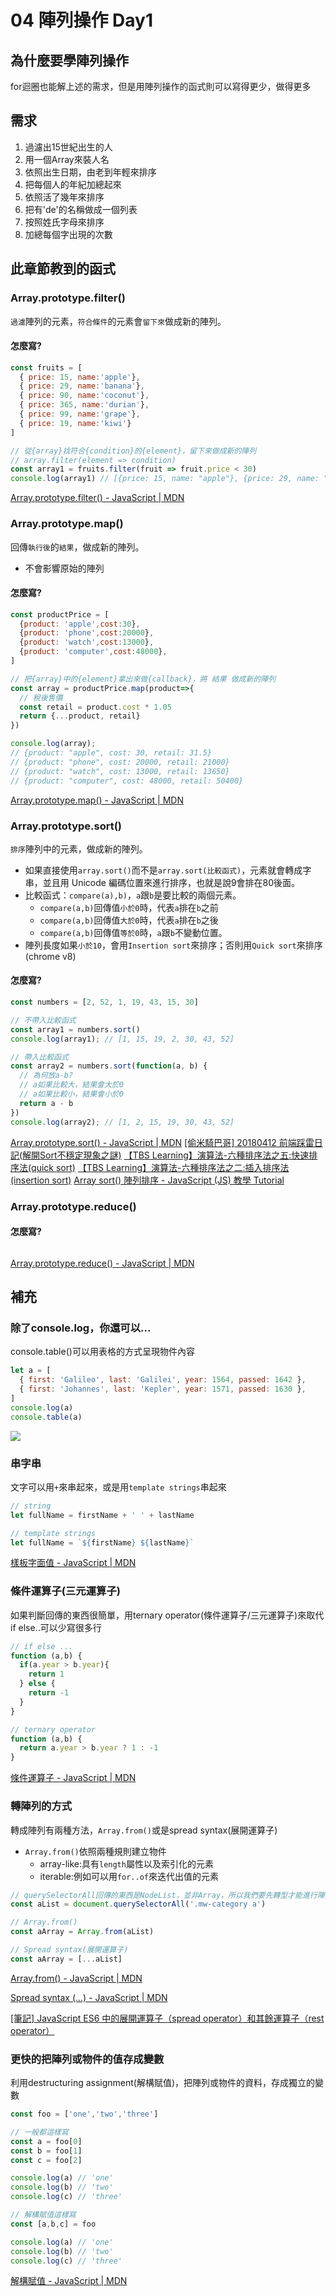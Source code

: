 # 04 陣列操作 Day1

## 為什麼要學陣列操作
for迴圈也能解上述的需求，但是用陣列操作的函式則可以寫得更少，做得更多

## 需求
1. 過濾出15世紀出生的人
2. 用一個Array來裝人名
3. 依照出生日期，由老到年輕來排序
4. 把每個人的年紀加總起來
5. 依照活了幾年來排序
6. 把有'de'的名稱做成一個列表
7. 按照姓氏字母來排序
8. 加總每個字出現的次數

## 此章節教到的函式
### Array.prototype.filter()
`過濾`陣列的元素，`符合條件`的元素會`留下來`做成新的陣列。

#### 怎麼寫?
```javascript
const fruits = [
  { price: 15, name:'apple'},
  { price: 29, name:'banana'},
  { price: 90, name:'coconut'},
  { price: 365, name:'durian'},
  { price: 99, name:'grape'},
  { price: 19, name:'kiwi'}
]

// 從{array}找符合{condition}的{element}，留下來做成新的陣列
// array.filter(element => condition)
const array1 = fruits.filter(fruit => fruit.price < 30)
console.log(array1) // [{price: 15, name: "apple"}, {price: 29, name: "banana"} ,{price: 19, name: "kiwi"}]
```
[Array.prototype.filter() - JavaScript | MDN](https://developer.mozilla.org/zh-TW/docs/Web/JavaScript/Reference/Global_Objects/Array/filter)
### Array.prototype.map()
回傳`執行後`的`結果`，做成新的陣列。
* 不會影響原始的陣列
#### 怎麼寫?
```javascript
const productPrice = [
  {product: 'apple',cost:30},
  {product: 'phone',cost:20000},
  {product: 'watch',cost:13000},
  {product: 'computer',cost:48000},
]

// 把{array}中的{element}拿出來做{callback}，將 結果 做成新的陣列
const array = productPrice.map(product=>{
  // 稅後售價
  const retail = product.cost * 1.05
  return {...product, retail}
})

console.log(array);
// {product: "apple", cost: 30, retail: 31.5}
// {product: "phone", cost: 20000, retail: 21000}
// {product: "watch", cost: 13000, retail: 13650}
// {product: "computer", cost: 48000, retail: 50400}
```
[Array.prototype.map() - JavaScript | MDN](https://developer.mozilla.org/zh-TW/docs/Web/JavaScript/Reference/Global_Objects/Array/map)
### Array.prototype.sort()
`排序`陣列中的元素，做成新的陣列。
* 如果直接使用`array.sort()`而不是`array.sort(比較函式)`，元素就會轉成字串，並且用 Unicode 編碼位置來進行排序，也就是說9會排在80後面。
* 比較函式：`compare(a),b)`，`a`跟`b`是要比較的兩個元素。
    * `compare(a,b)`回傳值`小於0`時，代表`a`排在`b`之前
    * `compare(a,b)`回傳值`大於0`時，代表`a`排在`b`之後
    * `compare(a,b)`回傳值`等於0`時，`a`跟`b`不變動位置。
* 陣列長度如果`小於10`，會用`Insertion sort`來排序；否則用`Quick sort`來排序(chrome v8)


#### 怎麼寫?
```javascript
const numbers = [2, 52, 1, 19, 43, 15, 30]

// 不帶入比較函式
const array1 = numbers.sort()
console.log(array1); // [1, 15, 19, 2, 30, 43, 52]

// 帶入比較函式
const array2 = numbers.sort(function(a, b) {
  // 為何放a-b?
  // a如果比較大，結果會大於0
  // a如果比較小，結果會小於0
  return a - b
})
console.log(array2); // [1, 2, 15, 19, 30, 43, 52]
```
[Array.prototype.sort() - JavaScript | MDN](https://developer.mozilla.org/zh-TW/docs/Web/JavaScript/Reference/Global_Objects/Array/sort)
[[偷米騎巴哥] 20180412 前端踩雷日記(解開Sort不穩定現象之謎)](https://www.youtube.com/watch?v=ql4CpdIYLfo&t=826s)
[【TBS Learning】演算法-六種排序法之五:快速排序法(quick sort)](https://www.youtube.com/watch?v=5nXrEBhBFpU)
[【TBS Learning】演算法-六種排序法之二:插入排序法(insertion sort)](https://www.youtube.com/watch?v=DfloPvgptJA)
[Array sort() 陣列排序 - JavaScript (JS) 教學 Tutorial](https://www.fooish.com/javascript/array/sort.html)
### Array.prototype.reduce()

#### 怎麼寫?
```javascript

```
[Array.prototype.reduce() - JavaScript | MDN](https://developer.mozilla.org/zh-TW/docs/Web/JavaScript/Reference/Global_Objects/Array/Reduce)

## 補充
### 除了console.log，你還可以...
console.table()可以用表格的方式呈現物件內容
```javascript
let a = [
  { first: 'Galileo', last: 'Galilei', year: 1564, passed: 1642 },
  { first: 'Johannes', last: 'Kepler', year: 1571, passed: 1630 },
]
console.log(a)
console.table(a)
```
![](https://i.imgur.com/8tFSIa6.png)


### 串字串
文字可以用`+`來串起來，或是用`template strings`串起來
```javascript
// string
let fullName = firstName + ' ' + lastName

// template strings
let fullName = `${firstName} ${lastName}`
```
[樣板字面值 - JavaScript | MDN](https://developer.mozilla.org/zh-TW/docs/Web/JavaScript/Reference/Template_literals)

### 條件運算子(三元運算子)
如果判斷回傳的東西很簡單，用ternary operator(條件運算子/三元運算子)來取代if else..可以少寫很多行
```javascript
// if else ...
function (a,b) {
  if(a.year > b.year){
    return 1
  } else {
    return -1
  }
}

// ternary operator
function (a,b) {
  return a.year > b.year ? 1 : -1
}
```
[條件運算子 - JavaScript | MDN](https://developer.mozilla.org/zh-TW/docs/Web/JavaScript/Reference/Operators/Conditional_Operator)

### 轉陣列的方式
轉成陣列有兩種方法，`Array.from()`或是spread syntax(展開運算子)
* `Array.from()`依照兩種規則建立物件
  * array-like:具有`length`屬性以及索引化的元素
  * iterable:例如可以用`for..of`來迭代出值的元素
```javascript
// querySelectorAll回傳的東西是NodeList，並非Array，所以我們要先轉型才能進行陣列操作
const aList = document.querySelectorAll('.mw-category a')

// Array.from()
const aArray = Array.from(aList)

// Spread syntax(展開運算子)
const aArray = [...aList]
```
[Array.from() - JavaScript | MDN](https://developer.mozilla.org/zh-TW/docs/Web/JavaScript/Reference/Global_Objects/Array/from)

[Spread syntax (...) - JavaScript | MDN](https://developer.mozilla.org/zh-TW/docs/Web/JavaScript/Reference/Operators/Spread_syntax)

[[筆記] JavaScript ES6 中的展開運算子（spread operator）和其餘運算子（rest operator）](https://pjchender.blogspot.com/2017/01/es6-spread-operatorrest-operator.html)


### 更快的把陣列或物件的值存成變數
利用destructuring assignment(解構賦值)，把陣列或物件的資料，存成獨立的變數
```javascript
const foo = ['one','two','three']

// 一般都這樣寫
const a = foo[0]
const b = foo[1]
const c = foo[2]

console.log(a) // 'one'
console.log(b) // 'two'
console.log(c) // 'three'

// 解構賦值這樣寫
const [a,b,c] = foo

console.log(a) // 'one'
console.log(b) // 'two'
console.log(c) // 'three'
```
[解構賦值 - JavaScript | MDN](https://developer.mozilla.org/zh-TW/docs/Web/JavaScript/Reference/Operators/Destructuring_assignment)

